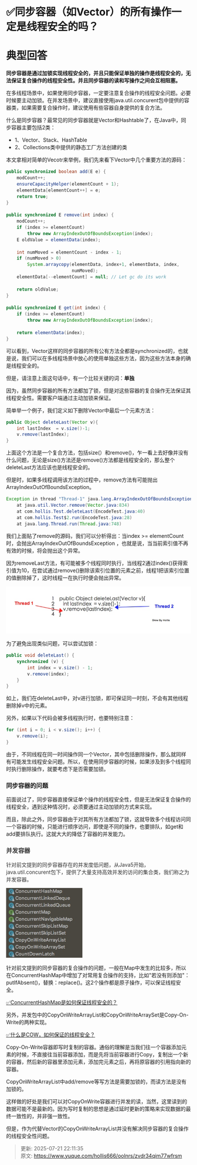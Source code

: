 # ✅同步容器（如Vector）的所有操作一定是线程安全的吗？

# 典型回答


**同步容器是通过加锁实现线程安全的，并且只能保证单独的操作是线程安全的，无法保证复合操作的线程安全性。并且同步容器的读和写操作之间会互相阻塞。**



在多线程场景中，如果使用同步容器，一定要注意复合操作的线程安全问题。必要时候要主动加锁。在并发场景中，建议直接使用java.util.concurent包中提供的容器类，如果需要复合操作时，建议使用有些容器自身提供的复合方法。



什么是同步容器？最常见的同步容器就是Vector和Hashtable了，在Java中，同步容器主要包括2类：

+ 1、Vector、Stack、HashTable
+ 2、Collections类中提供的静态工厂方法创建的类



本文拿相对简单的Vecotr来举例，我们先来看下Vector中几个重要方法的源码：

<font style="color:rgb(51, 51, 51);"></font>

```java
public synchronized boolean add(E e) {
    modCount++;
    ensureCapacityHelper(elementCount + 1);
    elementData[elementCount++] = e;
    return true;
}

public synchronized E remove(int index) {
    modCount++;
    if (index >= elementCount)
        throw new ArrayIndexOutOfBoundsException(index);
    E oldValue = elementData(index);

    int numMoved = elementCount - index - 1;
    if (numMoved > 0)
        System.arraycopy(elementData, index+1, elementData, index,
                         numMoved);
    elementData[--elementCount] = null; // Let gc do its work

    return oldValue;
}

public synchronized E get(int index) {
    if (index >= elementCount)
        throw new ArrayIndexOutOfBoundsException(index);

    return elementData(index);
}
```



可以看到，Vector这样的同步容器的所有公有方法全都是synchronized的，也就是说，我们可以在多线程场景中放心的使用单独这些方法，因为这些方法本身的确是线程安全的。



但是，请注意上面这句话中，有一个比较关键的词：**单独**



因为，虽然同步容器的所有方法都加了锁，但是对这些容器的复合操作无法保证其线程安全性。需要客户端通过主动加锁来保证。



简单举一个例子，我们定义如下删除Vector中最后一个元素方法：



```java
public Object deleteLast(Vector v){
    int lastIndex  = v.size()-1;
    v.remove(lastIndex);
}
```



上面这个方法是一个复合方法，包括size(）和remove()，乍一看上去好像并没有什么问题，无论是size()方法还是remove()方法都是线程安全的，那么整个deleteLast方法应该也是线程安全的。



但是时，如果多线程调用该方法的过程中，remove方法有可能抛出ArrayIndexOutOfBoundsException。



```java
Exception in thread "Thread-1" java.lang.ArrayIndexOutOfBoundsException: Array index out of range: 879
    at java.util.Vector.remove(Vector.java:834)
    at com.hollis.Test.deleteLast(EncodeTest.java:40)
    at com.hollis.Test$2.run(EncodeTest.java:28)
    at java.lang.Thread.run(Thread.java:748)
```



我们上面贴了remove的源码，我们可以分析得出：当index >= elementCount时，会抛出ArrayIndexOutOfBoundsException ，也就是说，当当前索引值不再有效的时候，将会抛出这个异常。



因为removeLast方法，有可能被多个线程同时执行，当线程2通过index()获得索引值为10，在尝试通过remove()删除该索引位置的元素之前，线程1把该索引位置的值删除掉了，这时线程一在执行时便会抛出异常。



![1705728607475-03116499-bc2e-44ec-89dc-9c96b919fd5a.jpeg](./img/GsoGSgbq4nBmiES7/1705728607475-03116499-bc2e-44ec-89dc-9c96b919fd5a-393241.jpeg)

  
 

为了避免出现类似问题，可以尝试加锁：



```java
public void deleteLast() {
    synchronized (v) {
        int index = v.size() - 1;
        v.remove(index);
    }
}
```



如上，我们在deleteLast中，对v进行加锁，即可保证同一时刻，不会有其他线程删除掉v中的元素。



另外，如果以下代码会被多线程执行时，也要特别注意：



```java
for (int i = 0; i < v.size(); i++) {
    v.remove(i);
}
```



由于，不同线程在同一时间操作同一个Vector，其中包括删除操作，那么就同样有可能发生线程安全问题。所以，在使用同步容器的时候，如果涉及到多个线程同时执行删除操作，就要考虑下是否需要加锁。



### 同步容器的问题
前面说过了，同步容器直接保证单个操作的线程安全性，但是无法保证复合操作的线程安全，遇到这种情况时，必须要通过主动加锁的方式来实现。



而且，除此之外，同步容器由于对其所有方法都加了锁，这就导致多个线程访问同一个容器的时候，只能进行顺序访问，即使是不同的操作，也要排队，如get和add要排队执行。这就大大的降低了容器的并发能力。



### <font style="color:rgb(51, 51, 51);">并发容器</font>
<font style="color:rgb(51, 51, 51);">针对前文提到的同步容器存在的并发度低问题，从Java5开始，java.util.concurent包下，提供了大量支持高效并发的访问的集合类，我们称之为并发容器。</font>

<font style="color:rgb(51, 51, 51);"></font>

![1705728673343-b632dcc9-3770-4abd-84e2-e929c43472a4.jpeg](./img/GsoGSgbq4nBmiES7/1705728673343-b632dcc9-3770-4abd-84e2-e929c43472a4-235782.jpeg)

<font style="color:rgb(51, 51, 51);"></font>

针对前文提到的同步容器的复合操作的问题，一般在Map中发生的比较多，所以在ConcurrentHashMap中增加了对常用复合操作的支持，比如"若没有则添加"：putIfAbsent()，替换：replace()。这2个操作都是原子操作，可以保证线程安全。



[✅ConcurrentHashMap是如何保证线程安全的？](https://www.yuque.com/hollis666/oolnrs/seuqd9oynk2enp9t)



另外，并发包中的CopyOnWriteArrayList和CopyOnWriteArraySet是Copy-On-Write的两种实现。



[✅什么是COW，如何保证的线程安全？](https://www.yuque.com/hollis666/oolnrs/sn842t5l24dmlsp4)



Copy-On-Write容器即写时复制的容器。通俗的理解是当我们往一个容器添加元素的时候，不直接往当前容器添加，而是先将当前容器进行Copy，复制出一个新的容器，然后新的容器里添加元素，添加完元素之后，再将原容器的引用指向新的容器。



CopyOnWriteArrayList中add/remove等写方法是需要加锁的，而读方法是没有加锁的。



这样做的好处是我们可以对CopyOnWrite容器进行并发的读，当然，这里读到的数据可能不是最新的。因为写时复制的思想是通过延时更新的策略来实现数据的最终一致性的，并非强一致性。



但是，作为代替Vector的CopyOnWriteArrayList并没有解决同步容器的复合操作的线程安全性问题。



> 更新: 2025-07-21 22:11:35  
> 原文: <https://www.yuque.com/hollis666/oolnrs/zvdr34qim77wfrsm>